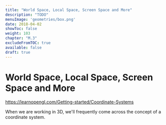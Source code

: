 ```yaml
---
title: "World Space, Local Space, Screen Space and More"
description: "TODO"
menuImage: 'geometries/box.png'
date: 2018-04-02
showToc: false
weight: 103
chapter: "M.3"
excludeFromTOC: true
available: false
draft: true
---
```


# World Space, Local Space, Screen Space and More

https://learnopengl.com/Getting-started/Coordinate-Systems

When we are working in 3D, we'll frequently come across the concept of a coordinate system.

